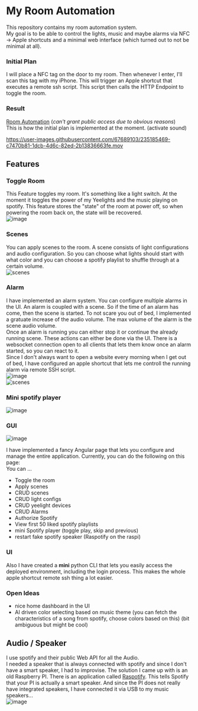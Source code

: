 # My Room Automation
This repository contains my room automation system.  
My goal is to be able to control the lights, music and maybe alarms via NFC -> Apple shortcuts and a minimal web interface (which turned out to not be minimal at all).  

### Initial Plan
I will place a NFC tag on the door to my room. Then whenever I enter, I'll scan this tag with my iPhone. This will trigger an Apple shortcut that executes a remote ssh script. This script then calls the HTTP Endpoint to toggle the room.

### Result
[Room Automation](https://michu-tech.com/room-automation/admin/home) (_can't grant public access due to obvious reasons_)  
This is how the initial plan is implemented at the moment. (activate sound)   

https://user-images.githubusercontent.com/67689103/235185469-c7470b81-1dcb-4d6c-82ed-2b13836663fe.mov

## Features
### Toggle Room
This Feature toggles my room. It's something like a light switch. At the moment it toggles the power of my Yeelights and the music playing on spotify. This feature stores the "state" of the room at power off, so when powering the room back on, the state will be recovered.  
![image](https://github.com/M1chaCH/room-automation/assets/67689103/6e5a858e-f563-45d3-9d04-654bc42c11ed)

### Scenes
You can apply scenes to the room. A scene consists of light configurations and audio configuration. So you can choose what lights should start with what color and you can choose a spotify playlist to shuffle through at a certain volume.  
<img alt="scenes" src="https://github.com/M1chaCH/room-automation/assets/67689103/91c7e2d9-cb5f-4972-a881-3bcf99cf7a23" widht="33%" /> 

### Alarm
I have implemented an alarm system. You can configure multiple alarms in the UI. An alarm is coupled with a scene. So if the time of an alarm has come, then the scene is started. To not scare you out of bed, I implemented a gratuate increase of the audio volume. The max volume of the alarm is the scene audio volume.   
Once an alarm is running you can either stop it or continue the already running scene. These actions can either be done via the UI. There is a websocket connection open to all clients that lets them know once an alarm started, so you can react to it.  
Since I don't always want to open a website every morning when I get out of bed, I have configured an apple shortcut that lets me controll the running alarm via remote SSH script.  
![image](https://github.com/M1chaCH/room-automation/assets/67689103/3c319838-2328-4d00-a4e2-d311485f3cb1)  
<img alt="scenes" src="https://github.com/M1chaCH/room-automation/assets/67689103/bf2db890-a8ae-4e0d-b1d7-e83808005b77" widht="33%" /> 

### Mini spotify player
![image](https://github.com/M1chaCH/room-automation/assets/67689103/575361f7-c1d4-4576-8b1f-9b2b5e32441c)


### GUI
![image](https://github.com/M1chaCH/room-automation/assets/67689103/40e842dc-6862-4459-bc7d-c710159e3c58)

I have implemented a fancy Angular page that lets you configure and manage the entire application.
Currently, you can do the following on this page:  
You can ...
- Toggle the room
- Apply scenes
- CRUD scenes
- CRUD light configs
- CRUD yeelight devices
- CRUD Alarms
- Authorize Spotify
- View first 50 liked spotify playlists
- mini Spotify player (toggle play, skip and previous)
- restart fake spotify speaker (Raspotify on the raspi)

### UI
Also I have created a **mini** python CLI that lets you easily access the deployed environment, including the login process. This makes the whole apple shortcut remote ssh thing a lot easier. 

### Open Ideas
- nice home dashboard in the UI
- AI driven color selecting based on music theme (you can fetch the characteristics of a song from spotify, choose colors based on this) (bit ambiguous but might be cool)

## Audio / Speaker
I use spotify and their public Web API for all the Audio.  
I needed a speaker that is always connected with spotify and since I don't have a smart speaker, I had to improvise. The solution I came up with is an old Raspberry PI. There is an application called [Raspotify](https://github.com/dtcooper/raspotify). This tells Spotify that your PI is actually a smart speaker. And since the PI does not really have integrated speakers, I have connected it via USB to my music speakers...  
![image](https://github.com/M1chaCH/room-automation/assets/67689103/09641ff7-8dd0-446b-8e1a-11f550d62745)  

